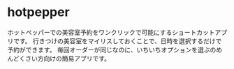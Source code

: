 # hotpepper
ホットペッパーでの美容室予約をワンクリックで可能にするショートカットアプリです。
行きつけの美容室をマイリスしておくことで、日時を選択するだけで予約ができます。
毎回オーダーが同じなのに、いちいちオプションを選ぶのめんどくさい方向けの簡易アプリです。
